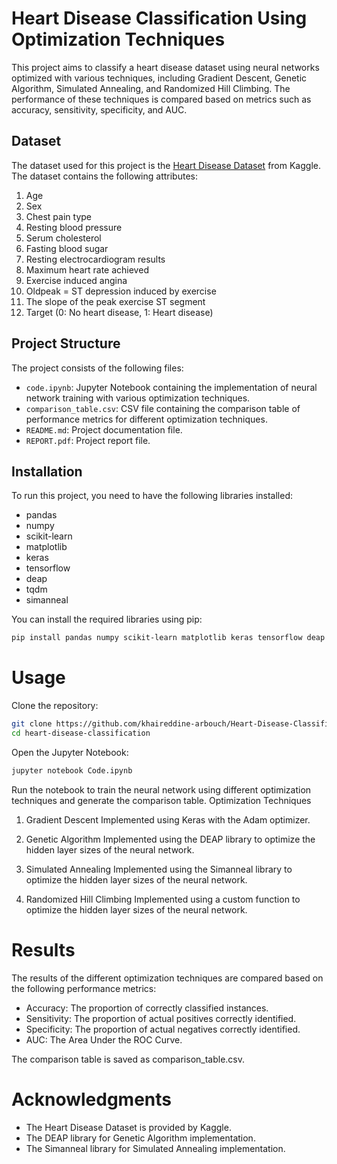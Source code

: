 # Heart Disease Classification Using Optimization Techniques

This project aims to classify a heart disease dataset using neural networks optimized with various techniques, including Gradient Descent, Genetic Algorithm, Simulated Annealing, and Randomized Hill Climbing. The performance of these techniques is compared based on metrics such as accuracy, sensitivity, specificity, and AUC.

## Dataset

The dataset used for this project is the [Heart Disease Dataset](https://www.kaggle.com/datasets/mexwell/heart-disease-dataset) from Kaggle. The dataset contains the following attributes:

1. Age
2. Sex
3. Chest pain type
4. Resting blood pressure
5. Serum cholesterol
6. Fasting blood sugar
7. Resting electrocardiogram results
8. Maximum heart rate achieved
9. Exercise induced angina
10. Oldpeak = ST depression induced by exercise
11. The slope of the peak exercise ST segment
12. Target (0: No heart disease, 1: Heart disease)

## Project Structure

The project consists of the following files:

- `code.ipynb`: Jupyter Notebook containing the implementation of neural network training with various optimization techniques.
- `comparison_table.csv`: CSV file containing the comparison table of performance metrics for different optimization techniques.
- `README.md`: Project documentation file.
- `REPORT.pdf`: Project report file.

## Installation

To run this project, you need to have the following libraries installed:

- pandas
- numpy
- scikit-learn
- matplotlib
- keras
- tensorflow
- deap
- tqdm
- simanneal

You can install the required libraries using pip:

```bash
pip install pandas numpy scikit-learn matplotlib keras tensorflow deap tqdm simanneal
```
# Usage
Clone the repository:
```bash
git clone https://github.com/khaireddine-arbouch/Heart-Disease-Classification-Using-Optimization-Techniques.git
cd heart-disease-classification
```
Open the Jupyter Notebook:
```bash
jupyter notebook Code.ipynb
```
Run the notebook to train the neural network using different optimization techniques and generate the comparison table.
Optimization Techniques
1. Gradient Descent
Implemented using Keras with the Adam optimizer.

2. Genetic Algorithm
Implemented using the DEAP library to optimize the hidden layer sizes of the neural network.

3. Simulated Annealing
Implemented using the Simanneal library to optimize the hidden layer sizes of the neural network.

4. Randomized Hill Climbing
Implemented using a custom function to optimize the hidden layer sizes of the neural network.

# Results
The results of the different optimization techniques are compared based on the following performance metrics:

- Accuracy: The proportion of correctly classified instances.
- Sensitivity: The proportion of actual positives correctly identified.
- Specificity: The proportion of actual negatives correctly identified.
- AUC: The Area Under the ROC Curve.

The comparison table is saved as comparison_table.csv.

# Acknowledgments
- The Heart Disease Dataset is provided by Kaggle.
- The DEAP library for Genetic Algorithm implementation.
- The Simanneal library for Simulated Annealing implementation.
